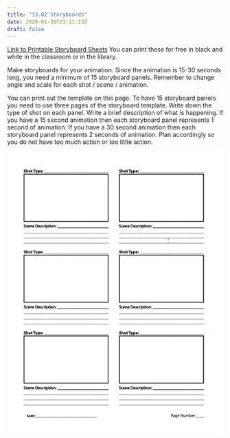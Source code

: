 ```yaml
---
title: "13.02 Storyboards"
date: 2020-01-26T23:11:13Z
draft: false
---
```


[Link to Printable Storyboard Sheets](storyboard-template.pdf) You can print these for free in black and white in the classroom or in the library.

Make storyboards for your animation. Since the animation is 15-30 seconds long, you need a minimum of 15 storyboard panels. Remember to change angle and scale for each shot / scene / animation.

You can print out the template on this page. To have 15 storyboard panels you need to use three pages of the storyboard template. Write down the type of shot on each panel. Write a brief description of what is happening. If you have a 15 second animation then each storyboard panel represents 1 second of animation. If you have a 30 second animation then each storyboard panel represents 2 seconds of animation. Plan accordingly so you do not have too much action or too little action.

[![Storyboard Template](storyboard-template.jpg)](storyboard-template.pdf)
